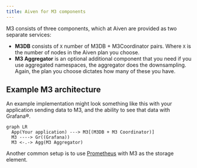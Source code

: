 ```yaml
---
title: Aiven for M3 components
---
```


M3 consists of three components, which at Aiven are provided as two
separate services:

-   **M3DB** consists of `X` number of M3DB + M3Coordinator pairs. Where
    `X` is the number of nodes in the Aiven plan you choose.
-   **M3 Aggregator** is an optional additional component that you need
    if you use aggregated namespaces, the aggregator does the
    downsampling. Again, the plan you choose dictates how many of these
    you have.

## Example M3 architecture

An example implementation might look something like this with your
application sending data to M3, and the ability to see that data
with Grafana®.

```mermaid
graph LR
  App(Your application) ---> M3[(M3DB + M3 Coordinator)]
  M3 ----> Gr((Grafana))
  M3 <-.-> Agg(M3 Aggregator)
```

Another common setup is to use [Prometheus](https://prometheus.io/) with
M3 as the storage element.
